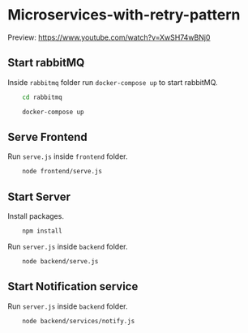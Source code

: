 # Microservices-with-retry-pattern
 Preview: https://www.youtube.com/watch?v=XwSH74wBNj0
 
## Start rabbitMQ
  Inside `rabbitmq` folder run `docker-compose up` to start rabbitMQ.
  
```bash
    cd rabbitmq
```
  
```bash
    docker-compose up
  ```
  
## Serve Frontend
  Run `serve.js` inside `frontend` folder.
  
```bash
    node frontend/serve.js
```
  
## Start Server
  Install packages.
```bash
    npm install
```
 Run `server.js` inside `backend` folder.

```bash
    node backend/serve.js
```
  
## Start Notification service
  Run `server.js` inside `backend` folder.
  
```bash
    node backend/services/notify.js
```

